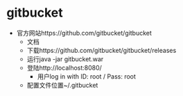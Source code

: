 # gitbucket

- 官方网站https://github.com/gitbucket/gitbucket
    - 文档
    - 下载https://github.com/gitbucket/gitbucket/releases
    - 运行java -jar gitbucket.war
    - 登陆http://localhost:8080/
        - 用户log in with ID: root / Pass: root
    - 配置文件位置~/.gitbucket